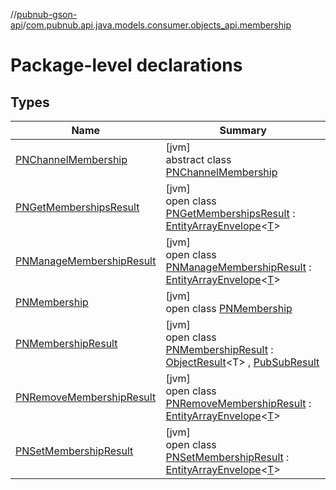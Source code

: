 //[pubnub-gson-api](../../index.md)/[com.pubnub.api.java.models.consumer.objects_api.membership](index.md)

# Package-level declarations

## Types

| Name | Summary |
|---|---|
| [PNChannelMembership](-p-n-channel-membership/index.md) | [jvm]<br>abstract class [PNChannelMembership](-p-n-channel-membership/index.md) |
| [PNGetMembershipsResult](-p-n-get-memberships-result/index.md) | [jvm]<br>open class [PNGetMembershipsResult](-p-n-get-memberships-result/index.md) : [EntityArrayEnvelope](../com.pubnub.api.java.models.consumer.objects_api/-entity-array-envelope/index.md)&lt;[T](../com.pubnub.api.java.models.consumer.objects_api/-entity-array-envelope/index.md)&gt; |
| [PNManageMembershipResult](-p-n-manage-membership-result/index.md) | [jvm]<br>open class [PNManageMembershipResult](-p-n-manage-membership-result/index.md) : [EntityArrayEnvelope](../com.pubnub.api.java.models.consumer.objects_api/-entity-array-envelope/index.md)&lt;[T](../com.pubnub.api.java.models.consumer.objects_api/-entity-array-envelope/index.md)&gt; |
| [PNMembership](-p-n-membership/index.md) | [jvm]<br>open class [PNMembership](-p-n-membership/index.md) |
| [PNMembershipResult](-p-n-membership-result/index.md) | [jvm]<br>open class [PNMembershipResult](-p-n-membership-result/index.md) : [ObjectResult](../../../../pubnub-kotlin/pubnub-kotlin-core-api/pubnub-kotlin-core-api/com.pubnub.api.models.consumer.pubsub.objects/-object-result/index.md)&lt;T&gt; , [PubSubResult](../../../../pubnub-kotlin/pubnub-kotlin-core-api/pubnub-kotlin-core-api/com.pubnub.api.models.consumer.pubsub/-pub-sub-result/index.md) |
| [PNRemoveMembershipResult](-p-n-remove-membership-result/index.md) | [jvm]<br>open class [PNRemoveMembershipResult](-p-n-remove-membership-result/index.md) : [EntityArrayEnvelope](../com.pubnub.api.java.models.consumer.objects_api/-entity-array-envelope/index.md)&lt;[T](../com.pubnub.api.java.models.consumer.objects_api/-entity-array-envelope/index.md)&gt; |
| [PNSetMembershipResult](-p-n-set-membership-result/index.md) | [jvm]<br>open class [PNSetMembershipResult](-p-n-set-membership-result/index.md) : [EntityArrayEnvelope](../com.pubnub.api.java.models.consumer.objects_api/-entity-array-envelope/index.md)&lt;[T](../com.pubnub.api.java.models.consumer.objects_api/-entity-array-envelope/index.md)&gt; |

